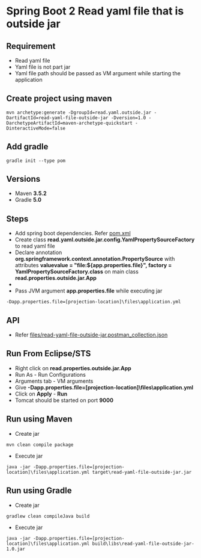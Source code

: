 # Spring Boot 2 Read yaml file that is outside jar

## Requirement
* Read yaml file
* Yaml file is not part jar
* Yaml file path should be passed as VM argument while starting the application

## Create project using maven
```
mvn archetype:generate -DgroupId=read.yaml.outside.jar -DartifactId=read-yaml-file-outside-jar -Dversion=1.0 -DarchetypeArtifactId=maven-archetype-quickstart -DinteractiveMode=false
```

## Add gradle
```
gradle init --type pom
```

## Versions
* Maven **3.5.2**
* Gradle **5.0**

## Steps
* Add spring boot dependencies. Refer [pom.xml](pom.xml)
* Create class **read.yaml.outside.jar.config.YamlPropertySourceFactory** to read yaml file
* Declare annotation **org.springframework.context.annotation.PropertySource** with attributes **valuevalue = "file:${app.properties.file}", factory = YamlPropertySourceFactory.class**  on main class **read.properties.outside.jar.App**
* 
* Pass JVM argument **app.properties.file** while executing jar
```
-Dapp.properties.file=[projection-location]\files\application.yml
```

## API
* Refer [files/read-yaml-file-outside-jar.postman_collection.json](files/read-yaml-file-outside-jar.postman_collection.json)

## Run From Eclipse/STS
* Right click on **read.properties.outside.jar.App**
* Run As - Run Configurations
* Arguments tab - VM arguments
* Give **-Dapp.properties.file=[projection-location]\files\application.yml**
* Click on **Apply** - **Run**
* Tomcat should be started on port **9000**

## Run using Maven
* Create jar
```
mvn clean compile package
```
* Execute jar
```
java -jar -Dapp.properties.file=[projection-location]\files\application.yml target\read-yaml-file-outside-jar.jar
```

## Run using Gradle
* Create jar
```
gradlew clean compileJava build
```
* Execute jar
```
java -jar -Dapp.properties.file=[projection-location]\files\application.yml build\libs\read-yaml-file-outside-jar-1.0.jar
```